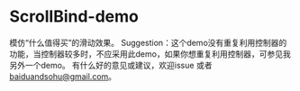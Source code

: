 # ScrollBind-demo
模仿“什么值得买”的滑动效果。
Suggestion：这个demo没有重复利用控制器的功能，当控制器较多时，不应采用此demo，如果你想重复利用控制器，可参见我另外一个demo。
有什么好的意见或建议，欢迎issue 或者 baiduandsohu@gmail.com。
